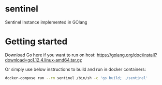 # sentinel
Sentinel Instance implemented in GOlang


# Getting started


Download Go here if you want to run on host: https://golang.org/doc/install?download=go1.12.4.linux-amd64.tar.gz

Or simply use below instructions to build and run in docker containers:
```bash
docker-compose run --rm sentinel /bin/sh -c 'go build; ./sentinel'
```

